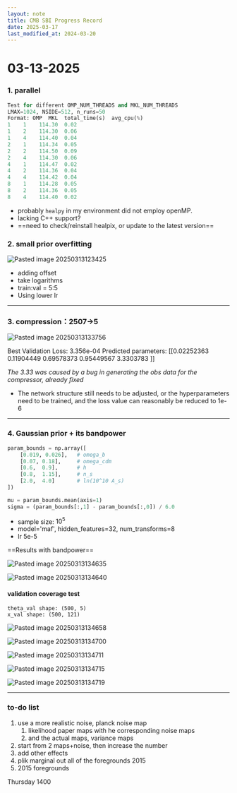 ```yaml
---
layout: note
title: CMB SBI Progress Record
date: 2025-03-17
last_modified_at: 2024-03-20
---
```


# 03-13-2025

### 1. parallel

```python
Test for different OMP_NUM_THREADS and MKL_NUM_THREADS
LMAX=1024, NSIDE=512, n_runs=50
Format: OMP  MKL  total_time(s)  avg_cpu(%)
1    1    114.30  0.02
1    2    114.30  0.06
1    4    114.40  0.04
2    1    114.34  0.05
2    2    114.50  0.09
2    4    114.30  0.06
4    1    114.47  0.02
4    2    114.36  0.04
4    4    114.42  0.04
8    1    114.28  0.05
8    2    114.36  0.05
8    4    114.40  0.02

```

- probably `healpy` in my environment did not employ openMP.
- lacking C++ support?
- ==need to check/reinstall healpix, or update to the latest version==

### 2. small prior overfitting

![Pasted image 20250313123425](https://cmb-sbi-records.netlify.app/assets/images/20250313123425.png)


- adding offset
- take logarithms
- train:val = 5:5
- Using lower lr


---

### 3. compression：2507->5

![Pasted image 20250313133756](/assets/images/20250313133756.png)


Best Validation Loss: 3.356e-04
Predicted parameters:
 [[0.02252363 0.11904449 0.69578373 0.95449567 3.3303783 ]]

*The 3.33 was caused by a bug in generating the obs data for the compressor, already fixed*

- The network structure still needs to be adjusted, or the hyperparameters need to be trained, and the loss value can reasonably be reduced to 1e-6

---

### 4. Gaussian prior + its bandpower


```python
param_bounds = np.array([
    [0.019, 0.026],   # omega_b
    [0.07, 0.18],     # omega_cdm
    [0.6,  0.9],      # h
    [0.8,  1.15],     # n_s
    [2.0,  4.0]       # ln(10^10 A_s)
])

mu = param_bounds.mean(axis=1)                    
sigma = (param_bounds[:,1] - param_bounds[:,0]) / 6.0

```

- sample size: $10^5$
- model='maf', hidden_features=32, num_transforms=8
- lr 5e-5


==Results with bandpower==

![Pasted image 20250313134635](/assets/images/20250313134635.png)

![Pasted image 20250313134640](/assets/images/20250313134640.png)


#### validation coverage test

```
theta_val shape: (500, 5)
x_val shape: (500, 121)

```

![Pasted image 20250313134658](/assets/images/20250313134658.png)

![Pasted image 20250313134700](/assets/images/20250313134700.png)


![Pasted image 20250313134711](/assets/images/20250313134711.png)

![Pasted image 20250313134715](/assets/images/20250313134715.png)

![Pasted image 20250313134719](/assets/images/20250313134719.png)



---

### to-do list

1. use a more realistic noise, planck noise map
	1. likelihood paper maps with he corresponding noise maps
	2. and the actual maps, variance maps
2. start from 2 maps+noise, then increase the number
3. add other effects
4. plik marginal out all of the foregrounds 2015
5. 2015 foregrounds 

Thursday 1400
